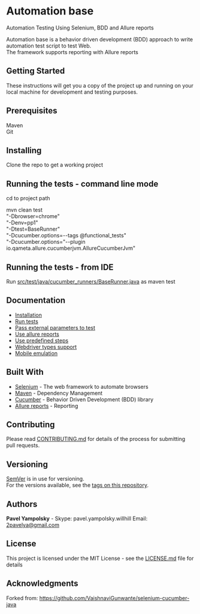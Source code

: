 # Automation base

Automation Testing Using Selenium, BDD and Allure reports

Automation base is a behavior driven development (BDD) approach to write automation test script to test Web.  
The framework supports reporting with Allure reports

Getting Started
-------------
These instructions will get you a copy of the project up and running on your local machine for development and testing purposes.

Prerequisites
--------------
Maven  
Git

Installing
-------------
Clone the repo to get a working project


Running the tests - command line mode
-------------------
cd to project path  

mvn clean test   
"-Dbrowser=chrome"  
"-Denv=pp1"  
"-Dtest=BaseRunner"  
"-Dcucumber.options=--tags @functional_tests"  
"-Dcucumber.options="--plugin io.qameta.allure.cucumberjvm.AllureCucumberJvm"

Running the tests - from IDE  
-------------------
Run [src/test/java/cucumber_runners/BaseRunner.java](src/test/java/cucumber_runners/BaseRunner.java)  as maven test


Documentation
-------------
* [Installation](doc/installation.md)
* [Run tests](doc/run_tests.md)
* [Pass external parameters to test](doc/working_with_parameters.md)
* [Use allure reports](doc/allure_reports.md)
* [Use predefined steps](doc/canned_steps.md)
* [Webdriver types support](doc/working_with_webdrivers.md)
* [Mobile emulation](doc/mobile_emulation.md)

Built With
-------------
* [Selenium](http://www.seleniumhq.org/) - The web framework to automate browsers
* [Maven](https://maven.apache.org/) - Dependency Management
* [Cucumber](https://cucumber.io/) - Behavior Driven Development (BDD) library 
* [Allure reports](http://allure.qatools.ru/) - Reporting 

Contributing
-------------
Please read [CONTRIBUTING.md](doc/CONTRIBUTING.md) for details of the process for submitting pull requests.

Versioning
-------------
[SemVer](http://semver.org/) is in use for versioning.   
For the versions available, see the [tags on this repository](https://github.com/your/project/tags). 

Authors
-------------
**Pavel Yampolsky**  - Skype: pavel.yampolsky.willhill Email: 2pavelya@gmail.com

License
-------------
This project is licensed under the MIT License - see the [LICENSE.md](LICENSE.md) file for details

Acknowledgments
-------------
Forked from: https://github.com/VaishnaviGunwante/selenium-cucumber-java